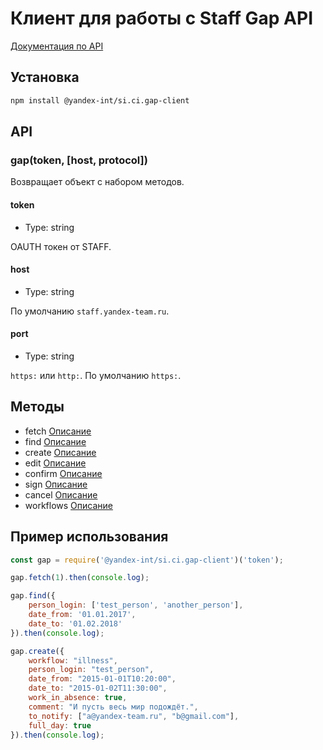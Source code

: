 # Клиент для работы с Staff Gap API

[Документация по API](https://wiki.yandex-team.ru/staff/pool/gap2/api/)

## Установка

```bash
npm install @yandex-int/si.ci.gap-client
```

## API

### gap(token, [host, protocol])

Возвращает объект с набором методов.

#### token

* Type: string

OAUTH токен от STAFF.

#### host

* Type: string

По умолчанию `staff.yandex-team.ru`.

#### port

* Type: string

`https:` или `http:`. По умолчанию `https:`.

## Методы

* fetch [Описание](https://wiki.yandex-team.ru/staff/pool/gap2/api/#poiskotsutstvijapoid)
* find [Описание](https://wiki.yandex-team.ru/staff/pool/gap2/api/#poiskotsutstvijjpofiltru)
* create [Описание](https://wiki.yandex-team.ru/staff/pool/gap2/api/#sozdanieotsutstvija)
* edit [Описание](https://wiki.yandex-team.ru/staff/pool/gap2/api/#redaktirovanieotsutstvija)
* confirm [Описание](https://wiki.yandex-team.ru/staff/pool/gap2/api/#podtverzhdenieotsutstvija)
* sign [Описание](https://wiki.yandex-team.ru/staff/pool/gap2/api/#podpisotsutstvija)
* cancel [Описание](https://wiki.yandex-team.ru/staff/pool/gap2/api/#otmenaotsutstvija)
* workflows [Описание](https://wiki.yandex-team.ru/staff/pool/gap2/api/#spisoktipovotsutstvijj)

## Пример использования

```js
const gap = require('@yandex-int/si.ci.gap-client')('token');

gap.fetch(1).then(console.log);

gap.find({
    person_login: ['test_person', 'another_person'],
    date_from: '01.01.2017',
    date_to: '01.02.2018'
}).then(console.log);

gap.create({
    workflow: "illness",
    person_login: "test_person",
    date_from: "2015-01-01T10:20:00",
    date_to: "2015-01-02T11:30:00",
    work_in_absence: true,
    comment: "И пусть весь мир подождёт.",
    to_notify: ["a@yandex-team.ru", "b@gmail.com"],
    full_day: true
}).then(console.log);
```
